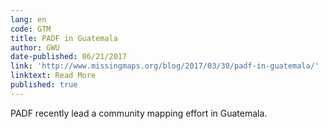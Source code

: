 ```yaml
---
lang: en
code: GTM
title: PADF in Guatemala
author: GWU
date-published: 06/21/2017
link: 'http://www.missingmaps.org/blog/2017/03/30/padf-in-guatemala/'
linktext: Read More
published: true
---
```


PADF recently lead a community mapping effort in Guatemala.
